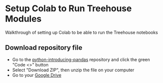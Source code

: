 # Setup Colab to Run Treehouse Modules
Walkthrough of setting up Colab to be able to run the Treehouse notebooks

## Download repository file
* Go to the [python-introducing-pandas](https://github.com/treehouse-projects/python-introducing-pandas) repository and click the green "Code <>" button
* Select "Download ZIP", then unzip the file on your computer
* Go to your [Google Drive](https://www.drive.google.com)